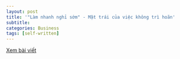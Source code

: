 ```yaml
---
layout: post
title: '"Làm nhanh nghỉ sớm" - Mặt trái của việc không trì hoãn'
subtitle:
categories: Business
tags: [self-written]
---
```

[Xem bài viết](https://vietcetera.com/vn/lam-nhanh-nghi-som-mat-trai-cua-viec-khong-tri-hoan)
